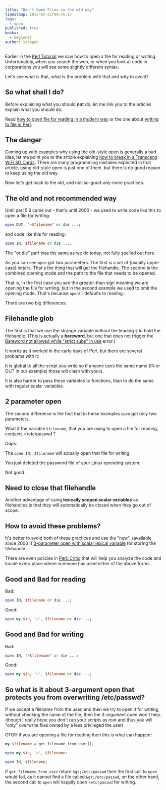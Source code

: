 ```yaml
---
title: "Don't Open Files in the old way"
timestamp: 2013-03-21T00:45:17
tags:
  - open
published: true
books:
  - beginner
author: szabgab
---
```



Earlier in the [Perl Tutorial](/perl-tutorial)
we saw how to open a file for reading or writing.
Unfortunately, when you search the web, or when you look at code
in corporations you will see some slightly different syntax.

Let's see what is that, what is the problem with that and why to avoid?


## So what shall I do?

Before explaining what you should **not** do, let me link you to the articles explain what you should do:

Read [how to open file for reading in a modern way](/open-and-read-from-files)
or the one about [writing to file in Perl](/writing-to-files-with-perl).

## The danger

Coming up with examples why using the old-style open is generally a bad idea, let me point you
to the article explaining [how to break in a Transcend WiFi SD Cards](http://haxit.blogspot.com.es/2013/08/hacking-transcend-wifi-sd-cards.html).
There are many programming mistakes exploited in that article, using old-style open is just one of them,
but there is no good reason to keep using the old way.


Now let's get back to the old, and not-so-good-any-more practices.

## The old and not recommended way

Until perl 5.6 came out - that's until 2000 - we used to write code
like this to open a file for writing:

```perl
open OUT, ">$filename" or die ...;
```

and code like this for reading:

```perl
open IN, $filename or die ...;
```

The "or die" part was the same as we do today, not fully spelled out here.

As you can see `open` got two parameters. The first is a set
of (usually upper-case) letters. That's the thing that will get the
filehandle. The second is the combined opening mode and the path to
the file that needs to be opened.

That is, in the first case you see the greater-than sign meaning we
are opening the file for writing, but in the second example we used to
omit the opening mode. That's because `open()` defaults to reading.

There are two big differences:

## Filehandle glob

The first is that we use the strange variable without the
leading `$` to hold the filehandle.
(This is actually a **bareword**, but one that does not trigger
the [Bareword not allowed while "strict subs" in use](/barewords-in-perl)
error.)

It works as it worked in the early days of Perl, but there are several problems with it:

It is global to all the script you write so if anyone
uses the same name (IN or OUT in our example) those
will clash with yours.

It is also harder to pass these variables to functions,
than to do the same with regular scalar variables.

## 2 parameter open

The second difference is the fact that in these examples `open` got only two parameters.

What if the variable `$filename`, that you are using to open
a file for reading, contains >/etc/passwd ?

Oops.

The `open IN, $filename` will actually open that file for writing.

You just deleted the password file of your Linux operating system.

Not good.

## Need to close that filehandle

Another advantage of using **lexically scoped scalar variables**
as filehandles is that they will automatically be closed when
they go out of scope.

## How to avoid these problems?

It's better to avoid both of these practices and use the "new",
(available since 2000 !) <a href="/open-and-read-from-files">3-parameter open
with scalar lexical variable</a> for storing the filehandle.

There are even policies in [Perl::Critic](http://www.perlcritic.com/)
that will help you analyze the code and locate every place where someone has used either
of the above forms.

## Good and Bad for reading

Bad:

```perl
open IN, $filename or die ...;
```

Good:

```perl
open my $in, '<', $filename or die ...;
```

## Good and Bad for writing

Bad:

```perl
open IN, ">$filename" or die ...;
```

Good:

```perl
open my $in, '>', $filename or die ...;
```

## So what is it about 3-argument open that protects you from overwriting /etc/passwd?

If we accept a filename from the user, and then we try to open it for writing, without checking
the name of the file, then the 3-argument open won't help. (though I really hope you don't run
your scripts as root and thus you will "only" overwrite files owned by a less privileged the user)

OTOH if you are opening a file for reading then this is what can happen:

```perl
my $filename = get_filename_from_user();

open my $in, '<', $filename;

open IN, $filename;
```

If `get_filename_from_user` return `&gt;/etc/passwd` then the first call to `open` would fail, as it 
cannot find a file called `&gt;/etc/passwd`, on the other hand, the second call to `open` will happily open
`/etc/passwd` for writing.


